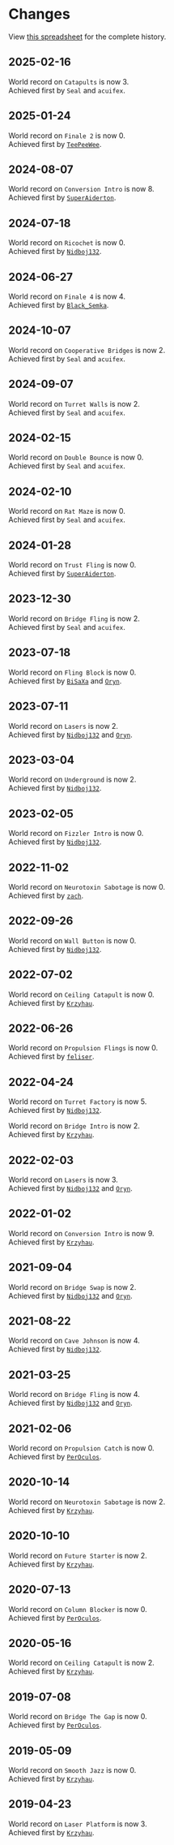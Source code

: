 # Changes

View [this spreadsheet] for the complete history.

[this spreadsheet]: https://docs.google.com/spreadsheets/d/e/2PACX-1vTaJXOxGvVTeEMAMSXfbeLp_bMDEJGvPWVhLR7UQQ-ZZBpsTWhoPKxfRW1-lUJ6oNBZRuUXXKUNB8El/pubhtml

## 2025-02-16

World record on `Catapults` is now 3.<br>Achieved first by `Seal` and `acuifex`.

## 2025-01-24

World record on `Finale 2` is now 0.<br>Achieved first by [`TeePeeWee`].

## 2024-08-07

World record on `Conversion Intro` is now 8.<br>Achieved first by [`SuperAiderton`].

## 2024-07-18

World record on `Ricochet` is now 0.<br>Achieved first by [`Nidboj132`].

## 2024-06-27

World record on `Finale 4` is now 4.<br>Achieved first by [`Black_Semka`].

## 2024-10-07

World record on `Cooperative Bridges` is now 2.<br>Achieved first by `Seal` and `acuifex`.

## 2024-09-07

World record on `Turret Walls` is now 2.<br>Achieved first by `Seal` and `acuifex`.

## 2024-02-15

World record on `Double Bounce` is now 0.<br>Achieved first by `Seal` and `acuifex`.

## 2024-02-10

World record on `Rat Maze` is now 0.<br>Achieved first by `Seal` and `acuifex`.

## 2024-01-28

World record on `Trust Fling` is now 0.<br>Achieved first by [`SuperAiderton`].

## 2023-12-30

World record on `Bridge Fling` is now 2.<br>Achieved first by `Seal` and `acuifex`.

## 2023-07-18

World record on `Fling Block` is now 0.<br>Achieved first by [`BiSaXa`] and [`Oryn`].

## 2023-07-11

World record on `Lasers` is now 2.<br>Achieved first by [`Nidboj132`] and [`Oryn`].

## 2023-03-04

World record on `Underground` is now 2.<br>Achieved first by [`Nidboj132`].

## 2023-02-05

World record on `Fizzler Intro` is now 0.<br>Achieved first by [`Nidboj132`].

## 2022-11-02

World record on `Neurotoxin Sabotage` is now 0.<br>Achieved first by [`zach`].

## 2022-09-26

World record on `Wall Button` is now 0.<br>Achieved first by [`Nidboj132`].

## 2022-07-02

World record on `Ceiling Catapult` is now 0.<br>Achieved first by [`Krzyhau`].

## 2022-06-26

World record on `Propulsion Flings` is now 0.<br>Achieved first by [`feliser`].

## 2022-04-24

World record on `Turret Factory` is now 5.<br>Achieved first by [`Nidboj132`].

World record on `Bridge Intro` is now 2.<br>Achieved first by [`Krzyhau`].

## 2022-02-03

World record on `Lasers` is now 3.<br>Achieved first by [`Nidboj132`] and [`Oryn`].

## 2022-01-02

World record on `Conversion Intro` is now 9.<br>Achieved first by [`Krzyhau`].

## 2021-09-04

World record on `Bridge Swap` is now 2.<br>Achieved first by [`Nidboj132`] and [`Oryn`].

## 2021-08-22

World record on `Cave Johnson` is now 4.<br>Achieved first by [`Nidboj132`].

## 2021-03-25

World record on `Bridge Fling` is now 4.<br>Achieved first by [`Nidboj132`] and [`Oryn`].

## 2021-02-06

World record on `Propulsion Catch` is now 0.<br>Achieved first by [`PerOculos`].

## 2020-10-14

World record on `Neurotoxin Sabotage` is now 2.<br>Achieved first by [`Krzyhau`].

## 2020-10-10

World record on `Future Starter` is now 2.<br>Achieved first by [`Krzyhau`].

## 2020-07-13

World record on `Column Blocker` is now 0.<br>Achieved first by [`PerOculos`].

## 2020-05-16

World record on `Ceiling Catapult` is now 2.<br>Achieved first by [`Krzyhau`].

## 2019-07-08

World record on `Bridge The Gap` is now 0.<br>Achieved first by [`PerOculos`].

## 2019-05-09

World record on `Smooth Jazz` is now 0.<br>Achieved first by [`Krzyhau`].

## 2019-04-23

World record on `Laser Platform` is now 3.<br>Achieved first by [`Krzyhau`].

[`Krzyhau`]: https://lp.nekz.me/@/76561198096446735
[`PerOculos`]: https://lp.nekz.me/@/76561198003223063
[`Nidboj132`]: https://lp.nekz.me/@/76561198337970645
[`Oryn`]: https://lp.nekz.me/@/76561198134041367
[`feliser`]: https://lp.nekz.me/@/76561198084336096
[`zach`]: https://lp.nekz.me/@/76561198096862334
[`BiSaXa`]: https://lp.nekz.me/@/76561198131629989
[`SuperAiderton`]: https://lp.nekz.me/@/76561199069631083
[`Black_Semka`]: https://lp.nekz.me/@/76561198997027314
[`TeePeeWee`]: https://lp.nekz.me/@/76561199239427541
